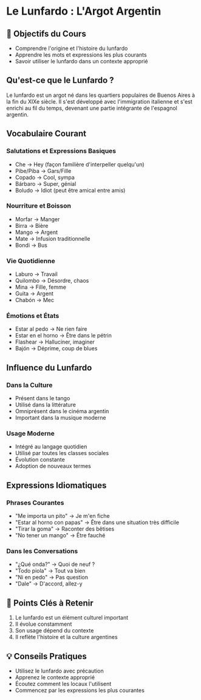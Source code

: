# Le Lunfardo : L'Argot Argentin

## 🎯 Objectifs du Cours
- Comprendre l'origine et l'histoire du lunfardo
- Apprendre les mots et expressions les plus courants
- Savoir utiliser le lunfardo dans un contexte approprié

## Qu'est-ce que le Lunfardo ?
Le lunfardo est un argot né dans les quartiers populaires de Buenos Aires à la fin du XIXe siècle. Il s'est développé avec l'immigration italienne et s'est enrichi au fil du temps, devenant une partie intégrante de l'espagnol argentin.

## Vocabulaire Courant

### Salutations et Expressions Basiques
- Che → Hey (façon familière d'interpeller quelqu'un)
- Pibe/Piba → Gars/Fille
- Copado → Cool, sympa
- Bárbaro → Super, génial
- Boludo → Idiot (peut être amical entre amis)

### Nourriture et Boisson
- Morfar → Manger
- Birra → Bière
- Mango → Argent
- Mate → Infusion traditionnelle
- Bondi → Bus

### Vie Quotidienne
- Laburo → Travail
- Quilombo → Désordre, chaos
- Mina → Fille, femme
- Guita → Argent
- Chabón → Mec

### Émotions et États
- Estar al pedo → Ne rien faire
- Estar en el horno → Être dans le pétrin
- Flashear → Halluciner, imaginer
- Bajón → Déprime, coup de blues

## Influence du Lunfardo

### Dans la Culture
- Présent dans le tango
- Utilisé dans la littérature
- Omniprésent dans le cinéma argentin
- Important dans la musique moderne

### Usage Moderne
- Intégré au langage quotidien
- Utilisé par toutes les classes sociales
- Évolution constante
- Adoption de nouveaux termes

## Expressions Idiomatiques

### Phrases Courantes
- "Me importa un pito" → Je m'en fiche
- "Estar al horno con papas" → Être dans une situation très difficile
- "Tirar la goma" → Raconter des bêtises
- "No tener un mango" → Être fauché

### Dans les Conversations
- "¿Qué onda?" → Quoi de neuf ?
- "Todo piola" → Tout va bien
- "Ni en pedo" → Pas question
- "Dale" → D'accord, allez-y

## 📝 Points Clés à Retenir
1. Le lunfardo est un élément culturel important
2. Il évolue constamment
3. Son usage dépend du contexte
4. Il reflète l'histoire et la culture argentines

## 💡 Conseils Pratiques
- Utilisez le lunfardo avec précaution
- Apprenez le contexte approprié
- Écoutez comment les locaux l'utilisent
- Commencez par les expressions les plus courantes
